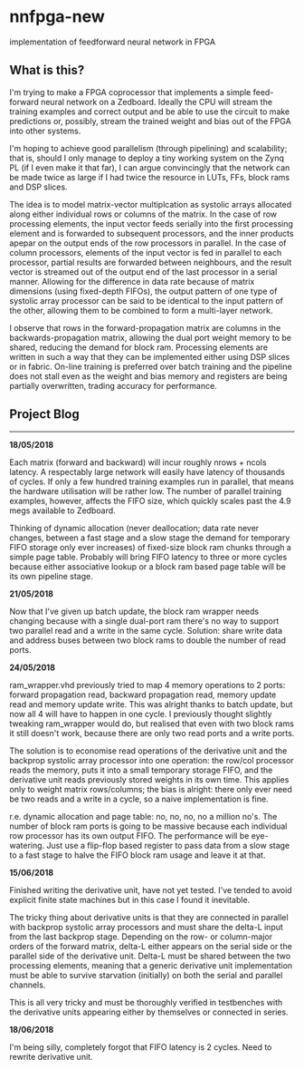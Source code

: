 # nnfpga-new
implementation of feedforward neural network in FPGA

## What is this?
I'm trying to make a FPGA coprocessor that implements a simple feed-forward neural network on a Zedboard. Ideally the CPU will
stream the training examples and correct output and be able to use the circuit to make predictions or, possibly, stream the trained
weight and bias out of the FPGA into other systems.

I'm hoping to achieve good parallelism (through pipelining) and scalability; that is, should I only manage to deploy a tiny
working system on the Zynq PL (if I even make it that far), I can argue convincingly that the network can be made twice as large
if I had twice the resource in LUTs, FFs, block rams and DSP slices.

The idea is to model matrix-vector multiplcation as systolic arrays allocated along either individual rows or columns of the matrix. In the case of
row processing elements, the input vector feeds serially into the first processing element and is forwarded to subsequent processors, and the
inner products apepar on the output ends of the row processors in parallel. In the case of column processors, elements of the input vector is fed
in parallel to each processor, partial results are forwarded between neighbours, and the result vector is streamed out of the output end of the last
processor in a serial manner. Allowing for the difference in data rate because of matrix dimensions (using fixed-depth FIFOs), the output pattern of
one type of systolic array processor can be said to be identical to the input pattern of the other, allowing them to be combined to form a multi-layer
network.

I observe that rows in the forward-propagation matrix are columns in the backwards-propagation matrix, allowing the dual port weight memory to be shared,
reducing the demand for block ram. Processing elements are written in such a way that they can be implemented either using DSP slices or in fabric. On-line
training is preferred over batch training and the pipeline does not stall even as the weight and bias memory and registers are being partially overwritten,
trading accuracy for performance.

## Project Blog
----------------
**18/05/2018**

Each matrix (forward and backward) will incur roughly nrows + ncols latency. A respectably large network will easily have latency of thousands of cycles. If only a few hundred training examples run in parallel, that means the hardware utilisation will be rather low. The number of parallel training examples, however, affects the FIFO size, which quickly scales past the 4.9 megs available to Zedboard.

Thinking of dynamic allocation (never deallocation; data rate never changes, between a fast stage and a slow stage the demand for temporary FIFO storage only ever increases) of fixed-size block ram chunks through a simple page table. Probably will bring FIFO latency to three or more cycles because either associative lookup or a block ram based page table will be its own pipeline stage.

**21/05/2018**

Now that I've given up batch update, the block ram wrapper needs changing because with a single dual-port ram there's no way to support two parallel read and a write in the same cycle.
Solution: share write data and address buses between two block rams to double the number of read ports.

**24/05/2018**

ram\_wrapper.vhd previously tried to map 4 memory operations to 2 ports: forward propagation read, backward propagation read, memory update read and memory update write. This was alright thanks to batch update, but now all 4 will have to happen in one cycle. I previously thought slightly tweaking ram\_wrapper would do, but realised that even with two block rams it still doesn't work, because there are only two read ports and a write ports.

The solution is to economise read operations of the derivative unit and the backprop systolic array processor into one operation: the row/col processor reads the memory, puts it into a small temporary storage FIFO, and the derivative unit reads previously stored weights in its own time. This applies only to weight matrix rows/columns; the bias is alright: there only ever need be two reads and a write in a cycle, so a naive implementation is fine.

r.e. dynamic allocation and page table: no, no, no, no a million no's. The number of block ram ports is going to be massive because each individual row processor has its own output FIFO. The performance will be eye-watering. Just use a flip-flop based register to pass data from a slow stage to a fast stage to halve the FIFO block ram usage and leave it at that.

**15/06/2018**

Finished writing the derivative unit, have not yet tested. I've tended to avoid explicit finite state machines but in this case I found it inevitable.

The tricky thing about derivative units is that they are connected in parallel with backprop systolic array processors and must share the delta-L input
from the last backprop stage. Depending on the row- or column-major orders of the forward matrix, delta-L either appears on the serial side or the parallel side
of the derivative unit. Delta-L must be shared between the two processing elements, meaning that a generic derivative unit implementation must be able to
survive starvation (initially) on both the serial and parallel channels.

This is all very tricky and must be thoroughly verified in testbenches with the derivative units appearing either by themselves or connected in series. 

**18/06/2018**

I'm being silly, completely forgot that FIFO latency is 2 cycles. Need to rewrite derivative unit.
